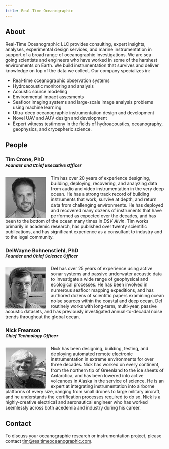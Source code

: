 ```yaml
---
title: Real-Time Oceanographic
---
```

## About

<img src="/assets/img/brandmark.png" alt="RTO" align="left" style="display:none">

Real-Time Oceanographic LLC provides consulting, expert insights, analyses, experimental design services, and marine instrumentation in support of a broad range of oceanographic investigations. We are sea-going scientists and engineers who have worked in some of the harshest environments on Earth. We build instrumentation that survives and deliver knowledge on top of the data we collect. Our company specializes in:

  - Real-time oceanographic observation systems
  - Hydroacoustic monitoring and analysis
  - Acoustic source modeling
  - Environmental impact assesments
  - Seafloor imaging systems and large-scale image analysis problems using machine learning
  - Ultra-deep oceanographic instrumentation design and development
  - Novel UAV and AUV design and development
  - Expert witness testimony in the fields of hydroacoustics, oceanography, geophysics, and cryospheric science.


## People

### Tim Crone, PhD<br><sup>*Founder and Chief Executive Officer*</sup>

<img src="/assets/img/tim.jpg" alt="Tim Crone" align="left" style="margin: 5px 15px 0px 0px" width="130">Tim has over 20 years of experience designing, building, deploying, recovering, and analyzing data from audio and video instrumentation in the very deep ocean. He has a strong track record of building instruments that work, survive at depth, and return data from challenging environments. He has deployed and recovered many dozens of instruments that have performed as expected over the decades, and has been to the bottom of the ocean many times in *DSV Alvin*. Tim works primarily in academic research, has published over twenty scientific publications, and has significant experience as a consultant to industry and to the legal community.

### DelWayne Bohnenstiehl, PhD<br><sup>*Founder and Chief Science Officer*</sup>

<img src="/assets/img/del.jpg" alt="DelWayne Bohnenstiehl" align="left" style="margin: 5px 15px 0px 0px" width="130">Del has over 25 years of experience using active sonar systems and passive underwater acoustic data to investigate a wide range of geophysical and ecological processes. He has been involved in numerous seafloor mapping expeditions, and has authored dozens of scientific papers examining ocean noise sources within the coastal and deep ocean. Del routinely works with long-term, multi-year, passive acoustic datasets, and has previously investigated annual-to-decadal noise trends throughout the global ocean.

### Nick Frearson<br><sup>*Chief Technology Officer*</sup>

<img src="/assets/img/nick.jpg" alt="Nick Frearson" align="left" style="margin: 5px 15px 0px 0px" width="130">Nick has been designing, building, testing, and deploying automated remote electronic instrumentation in extreme environments for over three decades. Nick has worked on every continent, from the northern tip of Greenland to the ice sheets of Antarctica, and has been lowered into active volcanoes in Alaska in the service of science. He is an expert at integrating instrumentation into airborne platforms of every size, ranging from small drones to large military aircraft, and he understands the certification processes required to do so. Nick is a highly-creative electrical and aeronautical engineer who has worked seemlessly across both acedemia and industry during his career.


## Contact

To discuss your oceanographic research or instrumentation project, please contact tim@realtimeoceanographic.com.
